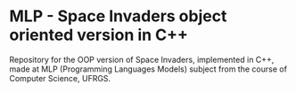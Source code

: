 # MLP - Space Invaders object oriented version in C++  
Repository for the OOP version of Space Invaders, implemented in C++, made at MLP (Programming Languages Models) subject from the course of Computer Science, UFRGS.

